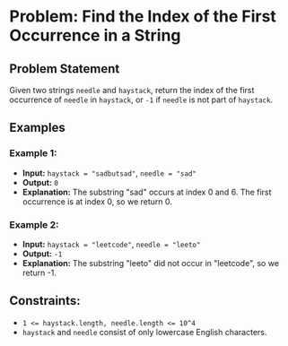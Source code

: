 # Problem: Find the Index of the First Occurrence in a String

## Problem Statement

Given two strings `needle` and `haystack`, return the index of the first occurrence of `needle` in `haystack`, or `-1` if `needle` is not part of `haystack`.

## Examples

### Example 1:
- **Input:** `haystack = "sadbutsad"`, `needle = "sad"`
- **Output:** `0`
- **Explanation:** The substring "sad" occurs at index 0 and 6. The first occurrence is at index 0, so we return 0.

### Example 2:
- **Input:** `haystack = "leetcode"`, `needle = "leeto"`
- **Output:** `-1`
- **Explanation:** The substring "leeto" did not occur in "leetcode", so we return -1.

## Constraints:
- `1 <= haystack.length, needle.length <= 10^4`
- `haystack` and `needle` consist of only lowercase English characters.
